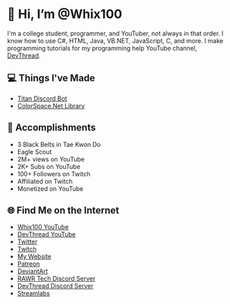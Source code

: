 # 👋 Hi, I’m @Whix100
I'm a college student, programmer, and YouTuber, not always in that order. I know how to use C#, HTML, Java, VB.NET, JavaScript, C, and more. I make programming tutorials for my programming help YouTube channel, [DevThread](https://www.youtube.com/channel/UCRWfJkBwv1eorDHo0ahsEKw).

## 💻 Things I've Made
- [Titan Discord Bot]()
- [ColorSpace.Net Library]()

## 🏅 Accomplishments
- 3 Black Belts in Tae Kwon Do
- Eagle Scout
- 2M+ views on YouTube
- 2K+ Subs on YouTube
- 100+ Followers on Twitch
- Affiliated on Twitch
- Monetized on YouTube

## 🌐 Find Me on the Internet
- [Whix100 YouTube](https://youtube.com/whix100)
- [DevThread YouTube](https://youtube.com/channel/UCRWfJkBwv1eorDHo0ahsEKw)
- [Twitter](https://twitter.com/whix100)
- [Twitch](https://twitch.tv/whix100)
- [My Website](https://whix100.github.io)
- [Patreon](https://patreon.com/whix100)
- [DeviantArt](https://deviantart.com/whix100)
- [RAWR Tech Discord Server](https://whix100.github.io/r/rtd)
- [DevThread Discord Server](https://whix100.github.io/r/ipcd)
- [Streamlabs](https://streamlabs.com/whix100)
